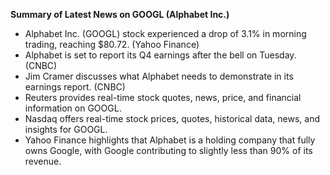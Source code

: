 **Summary of Latest News on GOOGL (Alphabet Inc.)**

* Alphabet Inc. (GOOGL) stock experienced a drop of 3.1% in morning trading, reaching $80.72.  (Yahoo Finance)
* Alphabet is set to report its Q4 earnings after the bell on Tuesday. (CNBC)
* Jim Cramer discusses what Alphabet needs to demonstrate in its earnings report. (CNBC)
* Reuters provides real-time stock quotes, news, price, and financial information on GOOGL.
* Nasdaq offers real-time stock prices, quotes, historical data, news, and insights for GOOGL.
* Yahoo Finance highlights that Alphabet is a holding company that fully owns Google, with Google contributing to slightly less than 90% of its revenue.